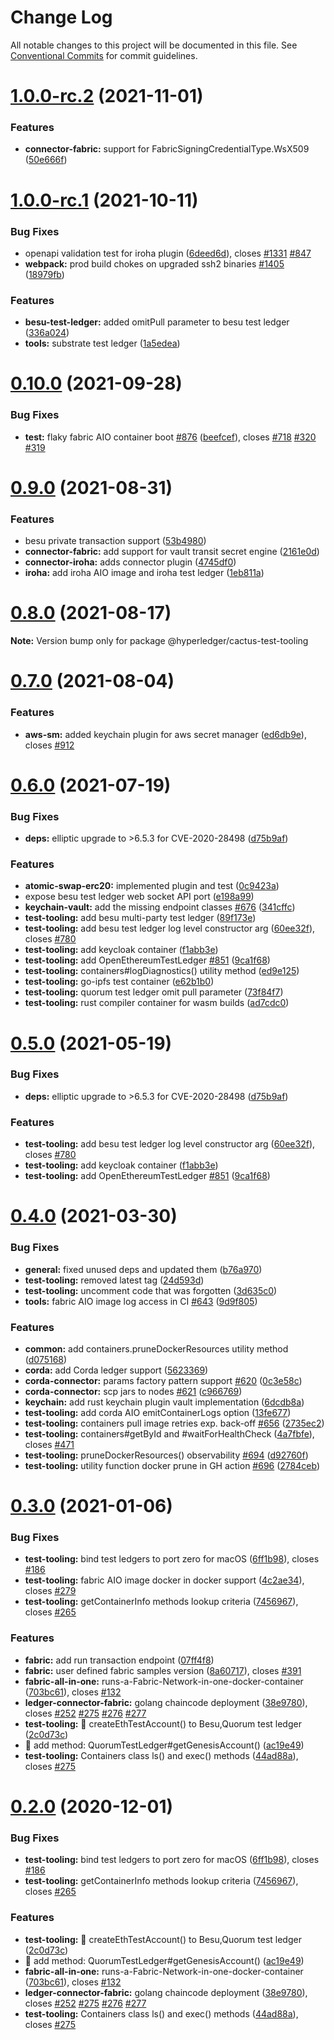 # Change Log

All notable changes to this project will be documented in this file.
See [Conventional Commits](https://conventionalcommits.org) for commit guidelines.

# [1.0.0-rc.2](https://github.com/hyperledger/cactus/compare/v1.0.0-rc.1...v1.0.0-rc.2) (2021-11-01)


### Features

* **connector-fabric:** support for FabricSigningCredentialType.WsX509 ([50e666f](https://github.com/hyperledger/cactus/commit/50e666fa522c3ae8b2f517e694c581f04c446e13))





# [1.0.0-rc.1](https://github.com/hyperledger/cactus/compare/v0.10.0...v1.0.0-rc.1) (2021-10-11)


### Bug Fixes

* openapi validation test for iroha plugin ([6deed6d](https://github.com/hyperledger/cactus/commit/6deed6d3f070982061e33a11064ffb8d4e752f37)), closes [#1331](https://github.com/hyperledger/cactus/issues/1331) [#847](https://github.com/hyperledger/cactus/issues/847)
* **webpack:** prod build chokes on upgraded ssh2 binaries [#1405](https://github.com/hyperledger/cactus/issues/1405) ([18979fb](https://github.com/hyperledger/cactus/commit/18979fb33880d8ca30e2fda01fb3d598deb839f9))


### Features

* **besu-test-ledger:** added omitPull parameter to besu test ledger ([336a024](https://github.com/hyperledger/cactus/commit/336a0242e20b075736b1b008a478e65b4db3af8b))
* **tools:** substrate test ledger ([1a5edea](https://github.com/hyperledger/cactus/commit/1a5edeae834bc275252e588379f214324977a3ff))





# [0.10.0](https://github.com/hyperledger/cactus/compare/v0.9.0...v0.10.0) (2021-09-28)


### Bug Fixes

* **test:** flaky fabric AIO container boot [#876](https://github.com/hyperledger/cactus/issues/876) ([beefcef](https://github.com/hyperledger/cactus/commit/beefcefbebbdb9a22d08118b6fb2e667493504cf)), closes [#718](https://github.com/hyperledger/cactus/issues/718) [#320](https://github.com/hyperledger/cactus/issues/320) [#319](https://github.com/hyperledger/cactus/issues/319)





# [0.9.0](https://github.com/hyperledger/cactus/compare/v0.8.0...v0.9.0) (2021-08-31)


### Features

* besu private transaction support ([53b4980](https://github.com/hyperledger/cactus/commit/53b49808615aced96b628bf1498a1b62c5c9ca42))
* **connector-fabric:** add support for vault transit secret engine ([2161e0d](https://github.com/hyperledger/cactus/commit/2161e0d75bac49654f0d38c8a9e2b03234894ed8))
* **connector-iroha:** adds connector plugin ([4745df0](https://github.com/hyperledger/cactus/commit/4745df0bee6b9ab5fb9e57bb603ae95d6baeb391))
* **iroha:** add iroha AIO image and iroha test ledger ([1eb811a](https://github.com/hyperledger/cactus/commit/1eb811a3c92f8459298c9f10b9e0d13e36d667b6))





# [0.8.0](https://github.com/hyperledger/cactus/compare/v0.7.0...v0.8.0) (2021-08-17)

**Note:** Version bump only for package @hyperledger/cactus-test-tooling





# [0.7.0](https://github.com/hyperledger/cactus/compare/v0.6.0...v0.7.0) (2021-08-04)


### Features

* **aws-sm:** added keychain plugin for aws secret manager ([ed6db9e](https://github.com/hyperledger/cactus/commit/ed6db9edc2064046308be91b73f620cbb2a6fb58)), closes [#912](https://github.com/hyperledger/cactus/issues/912)





# [0.6.0](https://github.com/hyperledger/cactus/compare/v0.4.1...v0.6.0) (2021-07-19)


### Bug Fixes

* **deps:** elliptic upgrade to >6.5.3 for CVE-2020-28498 ([d75b9af](https://github.com/hyperledger/cactus/commit/d75b9af764241ab2e10914769412201fb040b1ed))


### Features

* **atomic-swap-erc20:** implemented plugin and test ([0c9423a](https://github.com/hyperledger/cactus/commit/0c9423a2a2cd4675c3c6dec4288190f148cad938))
* expose besu test ledger web socket API port ([e198a99](https://github.com/hyperledger/cactus/commit/e198a99f5fe7c2ac5c7bc1a8be0f0d29259871a8))
* **keychain-vault:** add the missing endpoint classes [#676](https://github.com/hyperledger/cactus/issues/676) ([341cffc](https://github.com/hyperledger/cactus/commit/341cffcef72286169a4ceced69414618d5059d0e))
* **test-tooling:** add besu multi-party test ledger ([89f173e](https://github.com/hyperledger/cactus/commit/89f173eea9deb15f0c2f6bd94ccefeb453fbeb39))
* **test-tooling:** add besu test ledger log level constructor arg ([60ee32f](https://github.com/hyperledger/cactus/commit/60ee32fb0e65e8325194a8798dd8cde093a141d3)), closes [#780](https://github.com/hyperledger/cactus/issues/780)
* **test-tooling:** add keycloak container ([f1abb3e](https://github.com/hyperledger/cactus/commit/f1abb3e8d2e05aa18008da176753b240528e95e6))
* **test-tooling:** add OpenEthereumTestLedger [#851](https://github.com/hyperledger/cactus/issues/851) ([9ca1f68](https://github.com/hyperledger/cactus/commit/9ca1f6839749450b4d8887c5af14a888225d645f))
* **test-tooling:** containers#logDiagnostics() utility method ([ed9e125](https://github.com/hyperledger/cactus/commit/ed9e125723508827a096293c808dbfac1fdba41c))
* **test-tooling:** go-ipfs test container ([e62b1b0](https://github.com/hyperledger/cactus/commit/e62b1b08988463fdccdd88743562081a486285f2))
* **test-tooling:** quorum test ledger omit pull parameter ([73f84f7](https://github.com/hyperledger/cactus/commit/73f84f7399c30f6cf3e1a0c46e4b9b9ec26dbced))
* **test-tooling:** rust compiler container for wasm builds ([ad7cdc0](https://github.com/hyperledger/cactus/commit/ad7cdc07e1f40e2b663577312ed47b1b64e9eafc))





# [0.5.0](https://github.com/hyperledger/cactus/compare/v0.4.1...v0.5.0) (2021-05-19)


### Bug Fixes

* **deps:** elliptic upgrade to >6.5.3 for CVE-2020-28498 ([d75b9af](https://github.com/hyperledger/cactus/commit/d75b9af764241ab2e10914769412201fb040b1ed))


### Features

* **test-tooling:** add besu test ledger log level constructor arg ([60ee32f](https://github.com/hyperledger/cactus/commit/60ee32fb0e65e8325194a8798dd8cde093a141d3)), closes [#780](https://github.com/hyperledger/cactus/issues/780)
* **test-tooling:** add keycloak container ([f1abb3e](https://github.com/hyperledger/cactus/commit/f1abb3e8d2e05aa18008da176753b240528e95e6))
* **test-tooling:** add OpenEthereumTestLedger [#851](https://github.com/hyperledger/cactus/issues/851) ([9ca1f68](https://github.com/hyperledger/cactus/commit/9ca1f6839749450b4d8887c5af14a888225d645f))





# [0.4.0](https://github.com/hyperledger/cactus/compare/v0.3.0...v0.4.0) (2021-03-30)


### Bug Fixes

* **general:** fixed unused deps and updated them ([b76a970](https://github.com/hyperledger/cactus/commit/b76a9703341c5a4cabe056e743338cbedebbeaad))
* **test-tooling:** removed latest tag ([24d593d](https://github.com/hyperledger/cactus/commit/24d593d6156e8128286e6230dbb867f1afefef7d))
* **test-tooling:** uncomment code that was forgotten ([3d635c0](https://github.com/hyperledger/cactus/commit/3d635c08b43a4001579380e63cab89adba206617))
* **tools:** fabric AIO image log access in CI [#643](https://github.com/hyperledger/cactus/issues/643) ([9d9f805](https://github.com/hyperledger/cactus/commit/9d9f8054dfd064664b296eb4cc7e72bf6678fadf))


### Features

* **common:** add containers.pruneDockerResources utility method ([d075168](https://github.com/hyperledger/cactus/commit/d0751681ec715fc20716fdc71fd0df00a01d0559))
* **corda:** add Corda ledger support ([5623369](https://github.com/hyperledger/cactus/commit/5623369aa3b5f3b75cbafb58499b24da6efc896d))
* **corda-connector:** params factory pattern support [#620](https://github.com/hyperledger/cactus/issues/620) ([0c3e58c](https://github.com/hyperledger/cactus/commit/0c3e58c4d1acd90d480682c7a4dfd77b95980948))
* **corda-connector:** scp jars to nodes [#621](https://github.com/hyperledger/cactus/issues/621) ([c966769](https://github.com/hyperledger/cactus/commit/c966769ec7654596eea36d1fbc56cbf20d4e2233))
* **keychain:** add rust keychain plugin vault implementation ([6dcdb8a](https://github.com/hyperledger/cactus/commit/6dcdb8a02db30e4dfe3d912bd56d5979b0cb3bc3))
* **test-tooling:** add corda AIO emitContainerLogs option ([13fe677](https://github.com/hyperledger/cactus/commit/13fe67782addaccabec1d24bb2032da2d8ea3f94))
* **test-tooling:** containers pull image retries exp. back-off [#656](https://github.com/hyperledger/cactus/issues/656) ([2735ec2](https://github.com/hyperledger/cactus/commit/2735ec27f3139222f2fa9eb2ebcfbb4272b85482))
* **test-tooling:** containers#getById and #waitForHealthCheck ([4a7fbfe](https://github.com/hyperledger/cactus/commit/4a7fbfe19cdc269b3b197c736ecce4395b39e1e3)), closes [#471](https://github.com/hyperledger/cactus/issues/471)
* **test-tooling:** pruneDockerResources() observability [#694](https://github.com/hyperledger/cactus/issues/694) ([d92760f](https://github.com/hyperledger/cactus/commit/d92760f278ec06d26920362dc59999f274b29004))
* **test-tooling:** utility function docker prune in GH action [#696](https://github.com/hyperledger/cactus/issues/696) ([2784ceb](https://github.com/hyperledger/cactus/commit/2784cebbf899946e3638735865dbb7e23c0a114c))





# [0.3.0](https://github.com/hyperledger/cactus/compare/v0.1.0...v0.3.0) (2021-01-06)


### Bug Fixes

* **test-tooling:** bind test ledgers to port zero for macOS ([6ff1b98](https://github.com/hyperledger/cactus/commit/6ff1b981f353449a15627ec0ec724e6e4a3fbb8d)), closes [#186](https://github.com/hyperledger/cactus/issues/186)
* **test-tooling:** fabric AIO image docker in docker support ([4c2ae34](https://github.com/hyperledger/cactus/commit/4c2ae344aa9aec817e330773fc6f7b0e995ff43f)), closes [#279](https://github.com/hyperledger/cactus/issues/279)
* **test-tooling:** getContainerInfo methods lookup criteria ([7456967](https://github.com/hyperledger/cactus/commit/7456967512b0cf4e0e70f3b656de53c9690ea514)), closes [#265](https://github.com/hyperledger/cactus/issues/265)


### Features

* **fabric:** add run transaction endpoint ([07ff4f8](https://github.com/hyperledger/cactus/commit/07ff4f862f6d02fec5de887d73186777951b745a))
* **fabric:** user defined fabric samples version ([8a60717](https://github.com/hyperledger/cactus/commit/8a607172f72afbdf2e0519eff3a58679975cd1ee)), closes [#391](https://github.com/hyperledger/cactus/issues/391)
* **fabric-all-in-one:** runs-a-Fabric-Network-in-one-docker-container ([703bc61](https://github.com/hyperledger/cactus/commit/703bc61a850b87176d04793545a9030b9bffc617)), closes [#132](https://github.com/hyperledger/cactus/issues/132)
* **ledger-connector-fabric:** golang chaincode deployment ([38e9780](https://github.com/hyperledger/cactus/commit/38e97808c74124bb35f0aa37e4b3d0eb42161920)), closes [#252](https://github.com/hyperledger/cactus/issues/252) [#275](https://github.com/hyperledger/cactus/issues/275) [#276](https://github.com/hyperledger/cactus/issues/276) [#277](https://github.com/hyperledger/cactus/issues/277)
* **test-tooling:** 🎸 createEthTestAccount() to Besu,Quorum test ledger ([2c0d73c](https://github.com/hyperledger/cactus/commit/2c0d73c0aba31e1d51d94d9482caad0e2d862ac9))
* 🎸 add method: QuorumTestLedger#getGenesisAccount() ([ac19e49](https://github.com/hyperledger/cactus/commit/ac19e49b87dad7d23d9eea91e2bbca0e3a0f69e4))
* **test-tooling:** Containers class ls() and exec() methods ([44ad88a](https://github.com/hyperledger/cactus/commit/44ad88a1f8ddc16735ef4533a1d25c9acf690d2e)), closes [#275](https://github.com/hyperledger/cactus/issues/275)





# [0.2.0](https://github.com/hyperledger/cactus/compare/v0.1.0...v0.2.0) (2020-12-01)


### Bug Fixes

* **test-tooling:** bind test ledgers to port zero for macOS ([6ff1b98](https://github.com/hyperledger/cactus/commit/6ff1b981f353449a15627ec0ec724e6e4a3fbb8d)), closes [#186](https://github.com/hyperledger/cactus/issues/186)
* **test-tooling:** getContainerInfo methods lookup criteria ([7456967](https://github.com/hyperledger/cactus/commit/7456967512b0cf4e0e70f3b656de53c9690ea514)), closes [#265](https://github.com/hyperledger/cactus/issues/265)


### Features

* **test-tooling:** 🎸 createEthTestAccount() to Besu,Quorum test ledger ([2c0d73c](https://github.com/hyperledger/cactus/commit/2c0d73c0aba31e1d51d94d9482caad0e2d862ac9))
* 🎸 add method: QuorumTestLedger#getGenesisAccount() ([ac19e49](https://github.com/hyperledger/cactus/commit/ac19e49b87dad7d23d9eea91e2bbca0e3a0f69e4))
* **fabric-all-in-one:** runs-a-Fabric-Network-in-one-docker-container ([703bc61](https://github.com/hyperledger/cactus/commit/703bc61a850b87176d04793545a9030b9bffc617)), closes [#132](https://github.com/hyperledger/cactus/issues/132)
* **ledger-connector-fabric:** golang chaincode deployment ([38e9780](https://github.com/hyperledger/cactus/commit/38e97808c74124bb35f0aa37e4b3d0eb42161920)), closes [#252](https://github.com/hyperledger/cactus/issues/252) [#275](https://github.com/hyperledger/cactus/issues/275) [#276](https://github.com/hyperledger/cactus/issues/276) [#277](https://github.com/hyperledger/cactus/issues/277)
* **test-tooling:** Containers class ls() and exec() methods ([44ad88a](https://github.com/hyperledger/cactus/commit/44ad88a1f8ddc16735ef4533a1d25c9acf690d2e)), closes [#275](https://github.com/hyperledger/cactus/issues/275)

